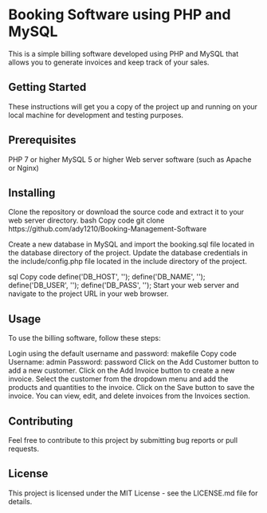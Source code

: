 <h1>Booking Software using PHP and MySQL</h1>

This is a simple billing software developed using PHP and MySQL that allows you to generate invoices and keep track of your sales.

<h2>Getting Started</h2>
These instructions will get you a copy of the project up and running on your local machine for development and testing purposes.

<h2>Prerequisites</h2>
PHP 7 or higher
MySQL 5 or higher
Web server software (such as Apache or Nginx)

<h2>Installing</h2>
Clone the repository or download the source code and extract it to your web server directory.
bash
Copy code
git clone https://github.com/ady1210/Booking-Management-Software

Create a new database in MySQL and import the booking.sql file located in the database directory of the project.
Update the database credentials in the include/config.php file located in the include directory of the project.

sql
Copy code
define('DB_HOST', '<your-db-host>');
define('DB_NAME', '<your-db-name>');
define('DB_USER', '<your-db-username>');
define('DB_PASS', '<your-db-password>');
Start your web server and navigate to the project URL in your web browser.

<h2>Usage</h2>
To use the billing software, follow these steps:

Login using the default username and password:
makefile
Copy code
Username: admin
Password: password
Click on the Add Customer button to add a new customer.
Click on the Add Invoice button to create a new invoice.
Select the customer from the dropdown menu and add the products and quantities to the invoice.
Click on the Save button to save the invoice.
You can view, edit, and delete invoices from the Invoices section.

<h2>Contributing</h2>

Feel free to contribute to this project by submitting bug reports or pull requests.

<h2>License</h2>
This project is licensed under the MIT License - see the LICENSE.md file for details.




